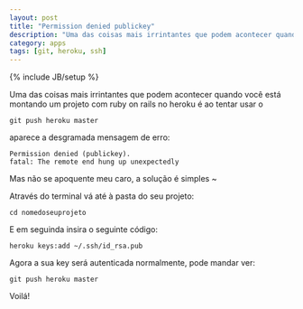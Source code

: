 ```yaml
---
layout: post
title: "Permission denied publickey"
description: "Uma das coisas mais irrintantes que podem acontecer quando você está montando um projeto com ruby on rails no heroku é ao tentar usar o git push heroku master aparece a desgramada mensagem de erro."
category: apps
tags: [git, heroku, ssh]
---
```

{% include JB/setup %}


Uma das coisas mais irrintantes que podem acontecer quando você está montando um projeto com ruby on rails no heroku é ao tentar usar o

    git push heroku master 

aparece a desgramada mensagem de erro:

    Permission denied (publickey).
    fatal: The remote end hung up unexpectedly

Mas não se apoquente meu caro, a solução é simples ~ 

Através do terminal vá até à pasta do seu projeto:

    cd nomedoseuprojeto

E em seguinda insira o seguinte código:

    heroku keys:add ~/.ssh/id_rsa.pub

Agora a sua key será autenticada normalmente, pode mandar ver:

    git push heroku master

Voilá!

